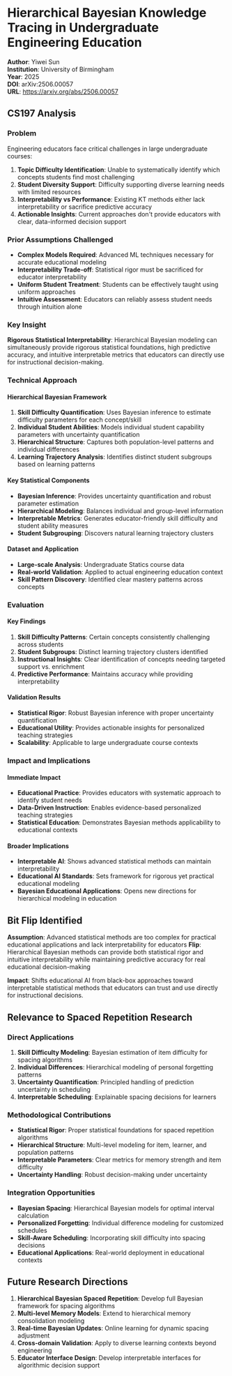 # Hierarchical Bayesian Knowledge Tracing in Undergraduate Engineering Education

**Author**: Yiwei Sun  
**Institution**: University of Birmingham  
**Year**: 2025  
**DOI**: arXiv:2506.00057  
**URL**: https://arxiv.org/abs/2506.00057

## CS197 Analysis

### Problem
Engineering educators face critical challenges in large undergraduate courses:
1. **Topic Difficulty Identification**: Unable to systematically identify which concepts students find most challenging
2. **Student Diversity Support**: Difficulty supporting diverse learning needs with limited resources 
3. **Interpretability vs Performance**: Existing KT methods either lack interpretability or sacrifice predictive accuracy
4. **Actionable Insights**: Current approaches don't provide educators with clear, data-informed decision support

### Prior Assumptions Challenged
- **Complex Models Required**: Advanced ML techniques necessary for accurate educational modeling
- **Interpretability Trade-off**: Statistical rigor must be sacrificed for educator interpretability
- **Uniform Student Treatment**: Students can be effectively taught using uniform approaches
- **Intuitive Assessment**: Educators can reliably assess student needs through intuition alone

### Key Insight
**Rigorous Statistical Interpretability**: Hierarchical Bayesian modeling can simultaneously provide rigorous statistical foundations, high predictive accuracy, and intuitive interpretable metrics that educators can directly use for instructional decision-making.

### Technical Approach

#### Hierarchical Bayesian Framework
1. **Skill Difficulty Quantification**: Uses Bayesian inference to estimate difficulty parameters for each concept/skill
2. **Individual Student Abilities**: Models individual student capability parameters with uncertainty quantification
3. **Hierarchical Structure**: Captures both population-level patterns and individual differences
4. **Learning Trajectory Analysis**: Identifies distinct student subgroups based on learning patterns

#### Key Statistical Components
- **Bayesian Inference**: Provides uncertainty quantification and robust parameter estimation
- **Hierarchical Modeling**: Balances individual and group-level information
- **Interpretable Metrics**: Generates educator-friendly skill difficulty and student ability measures
- **Student Subgrouping**: Discovers natural learning trajectory clusters

#### Dataset and Application
- **Large-scale Analysis**: Undergraduate Statics course data
- **Real-world Validation**: Applied to actual engineering education context
- **Skill Pattern Discovery**: Identified clear mastery patterns across concepts

### Evaluation

#### Key Findings
1. **Skill Difficulty Patterns**: Certain concepts consistently challenging across students
2. **Student Subgroups**: Distinct learning trajectory clusters identified
3. **Instructional Insights**: Clear identification of concepts needing targeted support vs. enrichment
4. **Predictive Performance**: Maintains accuracy while providing interpretability

#### Validation Results
- **Statistical Rigor**: Robust Bayesian inference with proper uncertainty quantification
- **Educational Utility**: Provides actionable insights for personalized teaching strategies
- **Scalability**: Applicable to large undergraduate course contexts

### Impact and Implications

#### Immediate Impact
- **Educational Practice**: Provides educators with systematic approach to identify student needs
- **Data-Driven Instruction**: Enables evidence-based personalized teaching strategies
- **Statistical Education**: Demonstrates Bayesian methods applicability to educational contexts

#### Broader Implications
- **Interpretable AI**: Shows advanced statistical methods can maintain interpretability
- **Educational AI Standards**: Sets framework for rigorous yet practical educational modeling
- **Bayesian Educational Applications**: Opens new directions for hierarchical modeling in education

## Bit Flip Identified

**Assumption**: Advanced statistical methods are too complex for practical educational applications and lack interpretability for educators
**Flip**: Hierarchical Bayesian methods can provide both statistical rigor and intuitive interpretability while maintaining predictive accuracy for real educational decision-making

**Impact**: Shifts educational AI from black-box approaches toward interpretable statistical methods that educators can trust and use directly for instructional decisions.

## Relevance to Spaced Repetition Research

### Direct Applications
1. **Skill Difficulty Modeling**: Bayesian estimation of item difficulty for spacing algorithms
2. **Individual Differences**: Hierarchical modeling of personal forgetting patterns
3. **Uncertainty Quantification**: Principled handling of prediction uncertainty in scheduling
4. **Interpretable Scheduling**: Explainable spacing decisions for learners

### Methodological Contributions
- **Statistical Rigor**: Proper statistical foundations for spaced repetition algorithms
- **Hierarchical Structure**: Multi-level modeling for item, learner, and population patterns
- **Interpretable Parameters**: Clear metrics for memory strength and item difficulty
- **Uncertainty Handling**: Robust decision-making under uncertainty

### Integration Opportunities
- **Bayesian Spacing**: Hierarchical Bayesian models for optimal interval calculation
- **Personalized Forgetting**: Individual difference modeling for customized schedules
- **Skill-Aware Scheduling**: Incorporating skill difficulty into spacing decisions
- **Educational Applications**: Real-world deployment in educational contexts

## Future Research Directions

1. **Hierarchical Bayesian Spaced Repetition**: Develop full Bayesian framework for spacing algorithms
2. **Multi-level Memory Models**: Extend to hierarchical memory consolidation modeling
3. **Real-time Bayesian Updates**: Online learning for dynamic spacing adjustment
4. **Cross-domain Validation**: Apply to diverse learning contexts beyond engineering
5. **Educator Interface Design**: Develop interpretable interfaces for algorithmic decision support